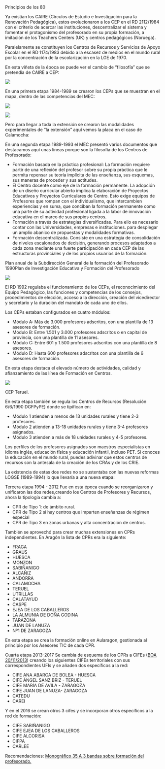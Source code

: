 

Principios de los 80

Ya  existían los CAIRE (Círculos de Estudio e Investigación para la Renovación Pedagógica), estos evolucionaron a los CEP en el RD 2112/1984 con el criterio de acercar las instituciones, descentralizar el sistema y fomentar el protagonismo del profesorado en su propia formación, a imitación de los Teachers Centers (UK) y centros pedagógicos (Noruega).

Paralelamente se constituyen los Centros de Recursos y Servicios de Apoyo Escolar en el RD 1174/1983 debido a la escasez de medios en el mundo rural por la concentración de la escolarización en la LGE de 1970\.

En esta viñeta de la época se puede ver el cambio de “filosofía” que se pretendía de CAIRE a CEP:

![](/images/image2.png)

En una primera etapa 1984-1989 se crearon los CEPs que se muestran en el mapa, dentro de las competencias del MEC:

![](/images/image4.png)

![](/images/image3.png)

Pero para llegar a toda la extensión se crearon las modalidades experimentales de “la extensión” aquí vemos la placa en el caso de Calamocha:

En una segunda etapa 1989-1993 el MEC presentó varios documentos que destacamos aquí unas líneas porque son la filosofía de los Centros de Profesorado:

*   Formación basada en la práctica profesional: La formación requiere partir de una reflexión del profesor sobre su propia práctica que le permita repensar su teoría implícita de las enseñanza, sus esquemas, sus maneras de proceder y sus actitudes.
*   El Centro docente como eje de la formación permanente. La adopción de un diseño curricular abierto implica la elaboración de Proyectos Educativos y Proyectos Curriculares de Centro. Esto exige equipos de Profesores que rompan con el individualismo, que intercambien experiencias y en suma, que conciban la formación permanente como una parte de su actividad profesional ligada a la labor de innovación educativa en el marco de sus propios centros.
*   Formación a través de estrategias diversificadas. Para ello es necesario contar con las Universidades, empresas e instituciones. para desplegar un amplio abanico de propuestas y modalidades formativas.
*   Formación descentralizada. Consiste en una estrategia de consolidación de niveles escalonados de decisión, generando procesos adaptados a cada zona mediante una fuerte participación en cada CEP de las estructuras provinciales y de los propios usuarios de la formación.

Plan anual de la Subdirección General de la formación del Profesorado 1990Plan de Investigación Educativa y Formación del Profesorado

![](/images/image5.png)

El RD 1992 regulaba el funcionamiento de los CEPs, el reconocimiento del Equipo Pedagógico, las funciones y competencias de los consejos, procedimientos de elección, acceso a la dirección, creación del vicedirector y secretario y la duración del mandato de cada uno de ellos.

Los CEPs estaban configurados en cuatro módulos:

*   Módulo A: Más de 3.000 profesores adscritos, con una plantilla de 13 asesores de formación.
*   Módulo B: Entre 1.501 y 3.000 profesores adscritos o en capital de provincia, con una plantilla de 11 asesores.
*   Módulo C: Entre 601 y 1.500 profesores adscritos con una plantilla de 8 asesores.
*   Módulo D: Hasta 600 profesores adscritos con una plantilla de 6 asesores de formación.

En esta etapa destaca el elevado número de actividades, calidad y afianzamiento de las línea de Formación en Centros.

![](/images/image7.png)

CEP Teruel.

En esta etapa también se regula los Centros de Recursos (Resolución 6/6/1990 DGFPyPE) donde se tipifican en:

*   Módulo 1 atienden a menos de 13 unidades rurales y tiene 2-3 profesores.
*   Módulo 2 atienden a 13-18 unidades rurales y tiene 3-4 profesores asignados.
*   Módulo 3 atienden a más de 18 unidades rurales y 4-5 profesores.

Los perfiles de los profesores asignados son maestros especialistas en idioma inglés, educación física y educación infantil, incluso PET. Si conoces la educación en el mundo rural, puedes adivinar que estos centros de recursos son la antesala de la creación de los CRAs y de los CRIE.

La existencia de estas dos redes no se sustentaba con las nuevas reformas LOGSE (1989-1994) lo que llevaría a una nueva etapa:

Tercera etapa 1994 - 2012 Fue en esta época cuando se reorganizaron y unificaron las dos redes,creando los Centros de Profesores y Recursos, ahora la tipología cambia a:

*   CPR de Tipo 1: de ámbito rural.
*   CPR de Tipo 2 si hay centros que imparten enseñanzas de régimen especial
*   CPR de Tipo 3 en zonas urbanas y alta concentración de centros.

También se aprovechó para crear muchas extensiones en CPRs independientes. En Aragón la lista de CPRs era la siguiente:

*   FRAGA
*   GRAUS
*   HUESCA
*   MONZON
*   SABIÑANIGO
*   ALCAÑIZ
*   ANDORRA
*   CALAMOCHA
*   TERUEL
*   UTRILLAS
*   CALATAYUD
*   CASPE
*   EJEA DE LOS CABALLEROS
*   LA ALMUNIA DE DOÑA GODINA
*   TARAZONA
*   JUAN DE LANUZA
*   Nº1 DE ZARAGOZA

En esta etapa se crea la formación online en Aularagon, gestionada al principio por los Asesores TIC de cada CPR.

Cuarta etapa 2013-2017 Se cambia de esquema de los CPRs a CIFEs ([BOA 20/11/2013](https://www.google.com/url?q=http://www.boa.aragon.es/cgi-bin/BRSCGI?CMD%3DVEROBJ%26MLKOB%3D766307563535&sa=D&ust=1513765383318000&usg=AFQjCNFUTFfeL3impnfuvTjXNOrMGwnmSQ))  creando los siguientes CIFEs territoriales con sus correspondientes UFIs y se añaden dos específicos a la red:

*   CIFE ANA ABARCA DE BOLEA - HUESCA
*   CIFE ÁNGEL SANZ BRIZ - TERUEL
*   CIFE MARÍA DE AVILA - ZARAGOZA
*   CIFE JUAN DE LANUZA- ZARAGOZA
*   CATEDU
*   CAREI

Y en el 2016 se crean otros 3 cifes y se incorporan otros específicos a la red de formación:

*   CIFE SABIÑANIGO
*   CIFE EJEA DE LOS CABALLEROS
*   CIFE ALCORISA
*   CIFPA
*   CARLEE

Recomendaciones: [Monográfico 35 A 3 bandas sobre formación del profesorado.](https://www.google.com/url?q=http://atresbandas.ftp.catedu.es/monograficos/Numero_M35.pdf&sa=D&ust=1513765383319000&usg=AFQjCNFUNC-NsYVXoFW3U07aylJBR0oW4A)